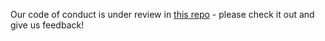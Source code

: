 Our code of conduct is under review in [this repo](https://github.com/datproject/Code-of-Conduct) - please check it out and give us feedback!
